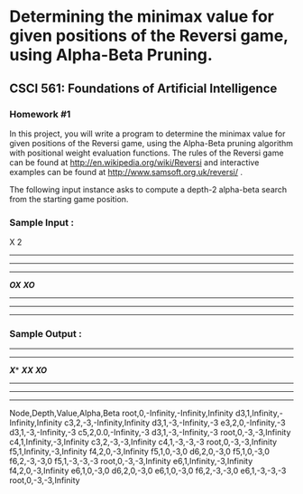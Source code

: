 # Determining the minimax value for given positions of the Reversi game, using Alpha-Beta Pruning.
## CSCI 561: Foundations of Artificial Intelligence
### Homework #1

In this project, you will write a program to determine the minimax value for given positions of the Reversi game, using the Alpha-Beta pruning algorithm with positional weight evaluation functions. The rules of the Reversi game can be found at  http://en.wikipedia.org/wiki/Reversi  and interactive examples can be found at  http://www.samsoft.org.uk/reversi/ .

The following input instance asks to compute a depth-2 alpha-beta search from the starting game position.
### Sample Input :
X
2
********
********
********
***OX***
***XO***
********
********
********

### Sample Output :
********
********
***X****
***XX***
***XO***
********                                          
********
********
Node,Depth,Value,Alpha,Beta
root,0,-Infinity,-Infinity,Infinity
d3,1,Infinity,-Infinity,Infinity
c3,2,-3,-Infinity,Infinity
d3,1,-3,-Infinity,-3
e3,2,0,-Infinity,-3
d3,1,-3,-Infinity,-3
c5,2,0.0,-Infinity,-3
d3,1,-3,-Infinity,-3
root,0,-3,-3,Infinity
c4,1,Infinity,-3,Infinity
c3,2,-3,-3,Infinity
c4,1,-3,-3,-3
root,0,-3,-3,Infinity
f5,1,Infinity,-3,Infinity
f4,2,0,-3,Infinity
f5,1,0,-3,0
d6,2,0,-3,0
f5,1,0,-3,0
f6,2,-3,-3,0
f5,1,-3,-3,-3
root,0,-3,-3,Infinity
e6,1,Infinity,-3,Infinity
f4,2,0,-3,Infinity
e6,1,0,-3,0
d6,2,0,-3,0
e6,1,0,-3,0
f6,2,-3,-3,0
e6,1,-3,-3,-3
root,0,-3,-3,Infinity
